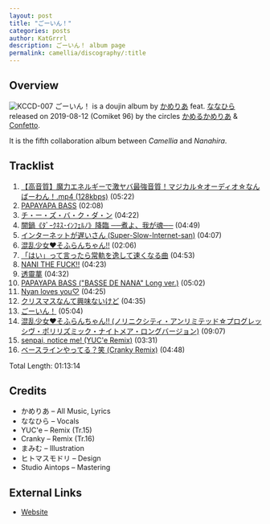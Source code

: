 ```yaml
---
layout: post
title: "ごーいん！"
categories: posts
author: KatGrrrl
description: ごーいん！ album page
permalink: camellia/discography/:title
---
```


## Overview

![KCCD-007](https://cdn.camellia.wiki/images/camellia/albums/KCCD-007.png)
ごーいん！ is a doujin album by [かめりあ](/camellia) feat. [ななひら](#) released on 2019-08-12 (Comiket 96) by the circles [かめるかめりあ](#) & [Confetto](#).

It is the fifth collaboration album between *Camellia* and *Nanahira*.

## Tracklist

1. [【高音質】魔力エネルギーで激ヤバ最強音質！マジカル☆オーディオ☆なんばーわん！.mp4 (128kbps)](<{% link postsInclude/_posts/camellia/songs/Kouonshitsu-Maryoku-Energy-de-Geki-Yaba-Saikyou-Onshitsu-Magical-Audio-No-1-mp4-128kbps/2024-06-22-Kouonshitsu-Maryoku-Energy-de-Geki-Yaba-Saikyou-Onshitsu-Magical-Audio-No-1-mp4-128kbps.md %}>) (05:22)
2. [PAPAYAPA BASS](<{% link postsInclude/_posts/camellia/songs/PAPAYAPA-BASS/2024-06-22-PAPAYAPA-BASS.md %}>) (02:08)
3. [チ・ー・ズ・バ・ク・ダ・ン](<{% link postsInclude/_posts/camellia/songs/CHEESE-BAKUDAN/2024-06-22-CHEESE-BAKUDAN.md %}>) (04:22)
4. [闇鍋《ﾀﾞｰｸﾈｽ･ｲﾝﾌｪﾙﾉ》降臨 ──煮よ、我が魂──](<{% link postsInclude/_posts/camellia/songs/Yaminabe-Darkness-Inferno-Kourin-Niyo-Waga-Tamashii/2024-06-22-Yaminabe-Darkness-Inferno-Kourin-Niyo-Waga-Tamashii.md %}>) (04:49)
5. [インターネットが遅いさん (Super-Slow-Internet-san)](<{% link postsInclude/_posts/camellia/songs/Super-Slow-Internet-san/2024-06-22-Super-Slow-Internet-san.md %}>) (04:07)
6. [混乱少女♥そふらんちゃん!!](<{% link postsInclude/_posts/camellia/songs/Konran-Shoujo-Soflan-chan/2024-06-22-Konran-Shoujo-Soflan-chan.md %}>) (02:06)
7. [「はい」って言ったら常軌を逸して速くなる曲](<{% link postsInclude/_posts/camellia/songs/Hai-tte-Ittara-Jouki-o-Isshite-Hayaku-Naru-Kyoku/2024-06-22-Hai-tte-Ittara-Jouki-o-Isshite-Hayaku-Naru-Kyoku.md %}>) (04:53)
8. [NANI THE FUCK!!](<{% link postsInclude/_posts/camellia/songs/NANI-THE-FUCK/2024-06-22-NANI-THE-FUCK.md %}>) (04:23)
9. [透靈蕐](<{% link postsInclude/_posts/camellia/songs/To-ryo-ka/2024-06-22-To-ryo-ka.md %}>) (04:32)
10. [PAPAYAPA BASS ("BASSE DE NANA" Long ver.)](<{% link postsInclude/_posts/camellia/songs/PAPAYAPA-BASS/2024-06-22-PAPAYAPA-BASS.md %}>) (05:02)
11. [Nyan loves you♡](<{% link postsInclude/_posts/camellia/songs/Nyan-loves-you/2024-06-22-Nyan-loves-you.md %}>) (04:25)
12. [クリスマスなんて興味ないけど](<{% link postsInclude/_posts/camellia/songs/Christmas-nante-Kyoumi-nai-kedo/2024-06-22-Christmas-nante-Kyoumi-nai-kedo.md %}>) (04:35)
13. [ごーいん！](<{% link postsInclude/_posts/camellia/songs/Goin-song/2024-06-22-Goin-song.md %}>) (05:04)
14. [混乱少女♥そふらんちゃん!! (ノリニクシティ・アンリミテッド☆プログレッシヴ・ポリリズミック・ナイトメア・ロングバージョン)](<{% link postsInclude/_posts/camellia/songs/Konran-Shoujo-Soflan-chan/2024-06-22-Konran-Shoujo-Soflan-chan.md %}>) (09:07)
15. [senpai, notice me! (YUC'e Remix)](<{% link postsInclude/_posts/camellia/songs/senpai-notice-me/2024-03-24-senpai-notice-me.md %}>) (03:31)
16. [ベースラインやってる？笑 (Cranky Remix)](<{% link postsInclude/_posts/camellia/songs/Baseline-Yatteru-Warai/2024-03-24-Baseline-Yatteru-Warai.md %}>) (04:48)

Total Length: 01:13:14

## Credits

* かめりあ – All Music, Lyrics
* ななひら – Vocals
* YUC'e – Remix (Tr.15)
* Cranky – Remix (Tr.16)
* まみむ – Illustration
* ヒトマスモドリ – Design
* Studio Aintops – Mastering

## External Links

* [Website](https://nanahira.jp/goin/)

